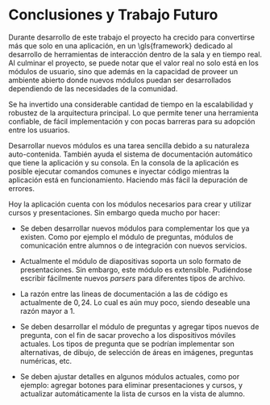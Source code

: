 Conclusiones y Trabajo Futuro
=============================

Durante desarrollo de este trabajo el proyecto ha crecido
para convertirse más que solo en una aplicación, en un
\gls{framework} dedicado al desarrollo de herramientas de
interacción dentro de la sala y en tiempo real. Al culminar
el proyecto, se puede notar que el valor real no solo está
en los módulos de usuario, sino que además en la capacidad
de proveer un ambiente abierto donde nuevos módulos puedan
ser desarrollados dependiendo de las necesidades de la
comunidad.

Se ha invertido una considerable cantidad de tiempo en la
escalabilidad y robustez de la arquitectura principal. Lo
que permite tener una herramienta confiable, de fácil
implementación y con pocas barreras para su adopción entre
los usuarios.

Desarrollar nuevos módulos es una tarea sencilla debido a su
naturaleza auto-contenida. También ayuda el sistema de
documentación automático que tiene la aplicación y su
consola. En la consola de la aplicación es posible ejecutar
comandos comunes e inyectar código mientras la aplicación
está en funcionamiento. Haciendo más fácil la depuración de
errores.

Hoy la aplicación cuenta con los módulos necesarios para
crear y utilizar cursos y presentaciones. Sin embargo queda
mucho por hacer:

*   Se deben desarrollar nuevos módulos para complementar
    los que ya existen. Como por ejemplo el módulo de
    preguntas, módulos de comunicación entre alumnos o de
    integración con nuevos servicios.

*   Actualmente el módulo de diapositivas soporta un solo
    formato de presentaciones. Sin embargo, este módulo es
    extensible. Pudiéndose escribir fácilmente nuevos
    *parsers* para diferentes tipos de archivo.

*   La razón entre las lineas de documentación a las de
    código es actualmente de $0,24$. Lo cual es aún muy
    poco, siendo deseable una razón mayor a $1$.

*   Se deben desarrollar el módulo de preguntas y agregar
    tipos nuevos de pregunta, con el fin de sacar provecho a
    los dispositivos móviles actuales. Los tipos de pregunta
    que se podrían implementar son alternativas, de dibujo,
    de selección de áreas en imágenes, preguntas numéricas,
    etc.

*   Se deben ajustar detalles en algunos módulos actuales,
    como por ejemplo: agregar botones para eliminar
    presentaciones y cursos, y actualizar automáticamente la
    lista de cursos en la vista de alumno.
